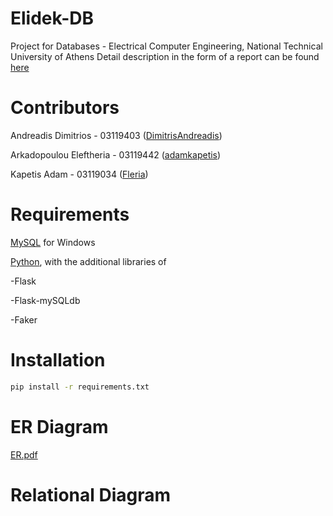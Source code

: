# Elidek-DB
Project for Databases - Electrical Computer Engineering, National Technical University of Athens
Detail description in the form of a report can be found [here](https://github.com/Fleria/Elidek-DB/tree/main/Documents)


# Contributors
Andreadis Dimitrios - 03119403 ([DimitrisAndreadis](https://github.com/DimitrisAndreadis)) 

Arkadopoulou Eleftheria - 03119442 ([adamkapetis](https://github.com/adamkapetis)) 

Kapetis Adam - 03119034 ([Fleria](https://github.com/Fleria))


# Requirements

[MySQL](https://www.mysql.com/) for Windows

[Python](https://www.python.org/downloads/), with the additional libraries of 

-Flask

-Flask-mySQLdb

-Faker


# Installation
```bash
pip install -r requirements.txt
```

# ER Diagram
[ER.pdf](https://github.com/Fleria/Elidek-DB/files/8835586/ER.pdf)

# Relational Diagram



